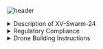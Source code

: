 ![header](https://capsule-render.vercel.app/api?type=waving&text=XV:‎%20%20%20Swarm-2024&animation=fadeIn&color=gradient&fontColor=000000&customColorList=2&height=150)
<details>  
    <summary>Description of XV-Swarm-24</summary>

        The objective of this class was to create and program swarm drones ourselves. For the first few weeks of class we worked on building the drones using a parts kit. In order to legally fly the drone, we needed approval for multiple FAA and school district waivers, some of which had to be revised. We also created the necessary code from scratch, including the keyboard and flexstick controls, the communications from the arduino to the flight controller, the access point, and the base station.
</details>

<details> 
    <summary>Regulatory Compliance</summary>

    - FAA Multi Waiver
    - RSD Multi Waiver
    - § 107.35 – Operation of Multiple Small UAS
    - Register With FAA
    - Register RSD with ODA
    - Request Fria 

</details>
<details>
    <summary>Drone Building Instructions</summary>
    <details>
        <summary>
            Frame Construction
        </summary>
    </details>
    <details>
        <summary>
            Wiring!
        </summary>
    </details>
    <details>
        <summary>
            Code installation and Configuration
        </summary>
            <details>
                <summary>
                    Code
                </summary>
            </details>
            <details>
                <summary>
                    Configuration
                </summary>
            </details>
    </details>
</details>
